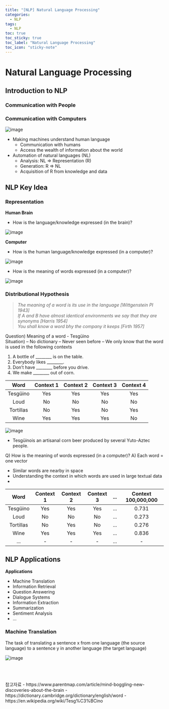 ```yaml
---
title: "[NLP] Natural Language Processing"
categories:
  - NLP
tags:
  - NLP
toc: true
toc_sticky: true
toc_label: "Natural Language Processing"
toc_icon: "sticky-note"
---
```


# Natural Language Processing

## Introduction to NLP

### Communication with People

### Communication with Computers

![image](https://user-images.githubusercontent.com/55765292/156526428-664c5eae-0b25-460f-9ac2-5598e4f877cd.png)

- Making machines understand human language
  - Communication with humans
  - Access the wealth of information about the world
- Automation of natural languages (NL)
  - Analysis: NL => Representation (R)
  - Generation: R => NL
  - Acquisition of R from knowledge and data

## NLP Key Idea

### Representation

**Human Brain**
- How is the language/knowledge expressed (in the brain)?

![image](https://user-images.githubusercontent.com/55765292/156526872-e5b6d956-2b89-409c-892d-0ff163157e8e.png)

**Computer**
- How is the human language/knowledge expressed (in a computer)?

![image](https://user-images.githubusercontent.com/55765292/156527056-dad77c87-7f89-4db9-ab36-a01428bae4e2.png)

- How is the meaning of words expressed (in a computer)?

![image](https://user-images.githubusercontent.com/55765292/156527230-972a9087-1748-4296-836b-f89a218da6f2.png)

### Distributional Hypothesis

> *The meaning of a word is its use in the language [Wittgenstein PI 1943]* <br>
> *If A and B have almost identical environments we say that they are synonyms [Harris 1954]* <br>
> *You shall know a word bhy the company it keeps [Firth 1957]*

Question) Meaning of a word - Tesgüino <br>
Situation)
– No dictionary
– Never seen before
– We only know that the word is used in the following contexts
  1. A bottle of ________ is on the table.
  2. Everybody likes ________.
  3. Don’t have ________ before you drive.
  4. We make ________ out of corn.

|  **Word** | **Context 1** | **Context 2** | **Context 3** | **Context 4** |
|:---------:|:-------------:|:-------------:|:-------------:|:-------------:|
| Tesgüino  |      Yes      |      Yes      |      Yes      |      Yes      |
| Loud      |       No      |       No      |       No      |       No      |
| Tortillas |       No      |      Yes      |       No      |      Yes      |
| Wine      |      Yes      |      Yes      |      Yes      |       No      |

![image](https://user-images.githubusercontent.com/55765292/156529151-a172c4a9-7fa1-4c79-90a7-4a4cf5c508c2.png)
- Tesgüinois an artisanal corn beer produced by several Yuto-Aztec people.

Q) How is the meaning of words expressed (in a computer)?
A) Each word = one vector
  - Similar words are nearby in space
  - Understanding the context in which words are used in large textual data
  - 
|  **Word** | **Context 1** | **Context 2** | **Context 3** | **...** | **Context 100,000,000** |
|:---------:|:-------------:|:-------------:|:-------------:|:-------:|:-----------------------:|
| Tesgüino  |      Yes      |      Yes      |      Yes      |   ...   |          0.731          |
| Loud      |       No      |       No      |       No      |   ...   |          0.273          |
| Tortillas |       No      |      Yes      |       No      |   ...   |          0.276          |
| Wine      |      Yes      |      Yes      |      Yes      |   ...   |          0.836          |
|    ...    |       -       |       -       |       -       |   ...   |            -            |

## NLP Applications

**Applications**
- Machine Translation
- Information Retrieval
- Question Answering
- Dialogue Systems
- Information Extraction
- Summarization
- Sentiment Analysis
- ...

### Machine Translation

The task of translating a sentence x from one language (the source language) to a sentence y in another language (the target language)

![image](https://user-images.githubusercontent.com/55765292/156530556-6071f1f0-1b59-4029-ad1e-b42724350ed3.png)




<br>
<br>
<br>
참고자료
- https://www.parentmap.com/article/mind-boggling-new-discoveries-about-the-brain
- https://dictionary.cambridge.org/dictionary/english/word
- https://en.wikipedia.org/wiki/Tesg%C3%BCino


